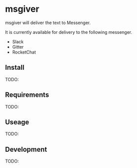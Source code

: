 # msgiver

msgiver will deliver the text to Messenger.

It is currently available for delivery to the following messenger.

- Slack
- Gitter
- RocketChat

## Install

TODO:

## Requirements

TODO: 

## Useage

TODO: 

## Development

TODO: 

